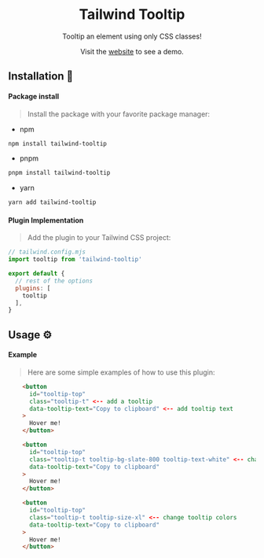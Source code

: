 <div align="center">

# Tailwind Tooltip

Tooltip an element using only CSS classes!

Visit the [website](https://tailwind-tooltip.vercel.app/) to see a demo.
</div>
  
## Installation :book:

#### Package install

> Install the package with your favorite package manager:

- npm
```bash
npm install tailwind-tooltip
```
- pnpm
```bash
pnpm install tailwind-tooltip
```
- yarn
```bash
yarn add tailwind-tooltip
```

#### Plugin Implementation
> Add the plugin to your Tailwind CSS project:

```js
// tailwind.config.mjs
import tooltip from 'tailwind-tooltip'

export default {
  // rest of the options
  plugins: [
    tooltip
  ],
}
```

## Usage :gear:

#### Example

> Here are some simple examples of how to use this plugin:

```html
    <button
      id="tooltip-top"
      class="tooltip-t" <-- add a tooltip
      data-tooltip-text="Copy to clipboard" <-- add tooltip text
    >
      Hover me!
    </button>
```

```html
    <button
      id="tooltip-top"
      class="tooltip-t tooltip-bg-slate-800 tooltip-text-white" <-- change tooltip colors
      data-tooltip-text="Copy to clipboard"
    >
      Hover me!
    </button>
```

```html
    <button
      id="tooltip-top"
      class="tooltip-t tooltip-size-xl" <-- change tooltip colors
      data-tooltip-text="Copy to clipboard"
    >
      Hover me!
    </button>
```
